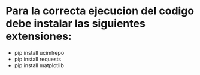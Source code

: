 # Para la correcta ejecucion del codigo debe instalar las siguientes extensiones:
- pip install ucimlrepo
- pip install requests
- pip install matplotlib
